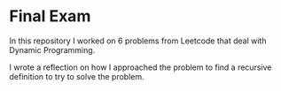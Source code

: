 # Final Exam
In this repository I worked on 6 problems from Leetcode that deal with Dynamic Programming.

I wrote a reflection on how I approached the problem to find a recursive definition to try to solve the problem.